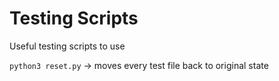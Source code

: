 # Testing Scripts
Useful testing scripts to use

```python3 reset.py``` -> moves every test file back to original state 
